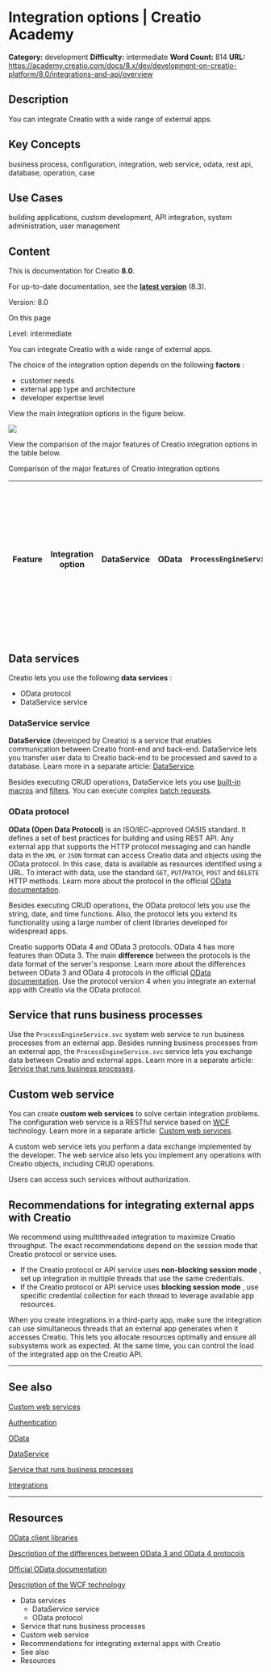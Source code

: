# Integration options | Creatio Academy

**Category:** development **Difficulty:** intermediate **Word Count:** 814
**URL:**
https://academy.creatio.com/docs/8.x/dev/development-on-creatio-platform/8.0/integrations-and-api/overview

## Description

You can integrate Creatio with a wide range of external apps.

## Key Concepts

business process, configuration, integration, web service, odata, rest api,
database, operation, case

## Use Cases

building applications, custom development, API integration, system
administration, user management

## Content

This is documentation for Creatio **8.0**.

For up-to-date documentation, see the
**[latest version](/docs/8.x/dev/development-on-creatio-platform/integrations-and-api/overview)**
(8.3).

Version: 8.0

On this page

Level: intermediate

You can integrate Creatio with a wide range of external apps.

The choice of the integration option depends on the following **factors** :

- customer needs
- external app type and architecture
- developer expertise level

View the main integration options in the figure below.

![](https://academy.creatio.com/sites/default/files/documentation/sdk/ru/BPMonlineWebSDK/Screenshots/Integrations/8.0/scr_IntegrationWithCreatio_en.png)

View the comparison of the major features of Creatio integration options in the
table below.

Comparison of the major features of Creatio integration options

| Feature | Integration option | DataService | OData | `ProcessEngineService.svc` | Custom web service | Authentication options | Forms | Forms | Forms | Anonymous, Forms | Problems solved | Execute CRUD operations with Creatio objects, filter data, and use built-in Creatio macros | Execute CRUD operations with Creatio objects, add and delete bindings, retrieve properties, collections, object fields, sort data, etc. | Run business processes, transfer and receive parameters of the launched process, run individual process elements | Solve arbitrary problems within the capabilities of Creatio's open API | Data exchange formats | `XML`, `JSON`, `JSV`, `CSV` | `XML`, `JSON` | `XML`, `JSON` | `XML`, `JSON` | Developer | Creatio | Microsoft | Creatio | Creatio | Client libraries | You can use Creatio \*.dll libraries only for .NET apps | Learn more about the libraries in the official [OData documentation](http://www.odata.org/libraries) | No need | No need | Complexity | High | Medium | Low | Medium |
| ------- | ------------------ | ----------- | ----- | -------------------------- | ------------------ | ---------------------- | ----- | ----- | ----- | ---------------- | --------------- | ------------------------------------------------------------------------------------------ | --------------------------------------------------------------------------------------------------------------------------------------- | ---------------------------------------------------------------------------------------------------------------- | ---------------------------------------------------------------------- | --------------------- | --------------------------- | ------------- | ------------- | ------------- | --------- | ------- | --------- | ------- | ------- | ---------------- | ------------------------------------------------------- | ---------------------------------------------------------------------------------------------------- | ------- | ------- | ---------- | ---- | ------ | --- | ------ |

## Data services​

Creatio lets you use the following **data services** :

- OData protocol
- DataService service

### DataService service​

**DataService** (developed by Creatio) is a service that enables communication
between Creatio front-end and back-end. DataService lets you transfer user data
to Creatio back-end to be processed and saved to a database. Learn more in a
separate article:
[DataService](https://academy.creatio.com/documents?ver=8.0&id=15411).

Besides executing CRUD operations, DataService lets you use
[built-in macros](https://academy.creatio.com/documents?ver=8.0&id=15415) and
[filters](https://academy.creatio.com/documents?ver=8.0&id=15411). You can
execute complex
[batch requests](https://academy.creatio.com/documents?ver=8.0&id=15419).

### OData protocol​

**OData (Open Data Protocol)** is an ISO/IEC-approved OASIS standard. It defines
a set of best practices for building and using REST API. Any external app that
supports the HTTP protocol messaging and can handle data in the `XML` or `JSON`
format can access Creatio data and objects using the OData protocol. In this
case, data is available as resources identified using a URL. To interact with
data, use the standard `GET`, `PUT`/`PATCH`, `POST` and `DELETE` HTTP methods.
Learn more about the protocol in the official
[OData documentation](https://www.odata.org/getting-started/).

Besides executing CRUD operations, the OData protocol lets you use the string,
date, and time functions. Also, the protocol lets you extend its functionality
using a large number of client libraries developed for widespread apps.

Creatio supports OData 4 and OData 3 protocols. OData 4 has more features than
OData 3. The main **difference** between the protocols is the data format of the
server's response. Learn more about the differences between OData 3 and OData 4
protocols in the official
[OData documentation](http://docs.oasis-open.org/odata/new-in-odata/v4.01/new-in-odata-v4.01.html).
Use the protocol version 4 when you integrate an external app with Creatio via
the OData protocol.

## Service that runs business processes​

Use the `ProcessEngineService.svc` system web service to run business processes
from an external app. Besides running business processes from an external app,
the `ProcessEngineService.svc` service lets you exchange data between Creatio
and external apps. Learn more in a separate article:
[Service that runs business processes](https://academy.creatio.com/documents?ver=8.0&id=15441).

## Custom web service​

You can create **custom web services** to solve certain integration problems.
The configuration web service is a RESTful service based on
[WCF](https://docs.microsoft.com/en-us/dotnet/framework/wcf/?redirectedfrom=MSDN)
technology. Learn more in a separate article:
[Custom web services](https://academy.creatio.com/documents?ver=8.0&id=15262).

A custom web service lets you perform a data exchange implemented by the
developer. The web service also lets you implement any operations with Creatio
objects, including CRUD operations.

Users can access such services without authorization.

## Recommendations for integrating external apps with Creatio​

We recommend using multithreaded integration to maximize Creatio throughput. The
exact recommendations depend on the session mode that Creatio protocol or
service uses.

- If the Creatio protocol or API service uses **non-blocking session mode** ,
  set up integration in multiple threads that use the same credentials.
- If the Creatio protocol or API service uses **blocking session mode** , use
  specific credential collection for each thread to leverage available app
  resources.

When you create integrations in a third-party app, make sure the integration can
use simultaneous threads that an external app generates when it accesses
Creatio. This lets you allocate resources optimally and ensure all subsystems
work as expected. At the same time, you can control the load of the integrated
app on the Creatio API.

---

## See also​

[Custom web services](https://academy.creatio.com/documents?ver=8.0&id=15262)

[Authentication](https://academy.creatio.com/documents?ver=8.0&id=15402)

[OData](https://academy.creatio.com/documents?ver=8.0&id=15431)

[DataService](https://academy.creatio.com/documents?ver=8.0&id=15411)

[Service that runs business processes](https://academy.creatio.com/documents?ver=8.0&id=15441)

[Integrations](https://academy.creatio.com/documents?ver=8.0&id=15085)

---

## Resources​

[OData client libraries](http://www.odata.org/libraries)

[Description of the differences between OData 3 and OData 4 protocols](http://docs.oasis-open.org/odata/new-in-odata/v4.01/new-in-odata-v4.01.html)

[Official OData documentation](https://www.odata.org/getting-started/)

[Description of the WCF technology](https://docs.microsoft.com/en-us/dotnet/framework/wcf/?redirectedfrom=MSDN)

- Data services
  - DataService service
  - OData protocol
- Service that runs business processes
- Custom web service
- Recommendations for integrating external apps with Creatio
- See also
- Resources
